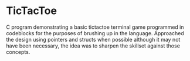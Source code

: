 # TicTacToe
C program demonstrating a basic tictactoe terminal game programmed in codeblocks for the purposes of brushing up in the language. Approached the design using pointers and structs when possible although it may not have been necessary, the idea was to sharpen the skillset against those concepts. 
